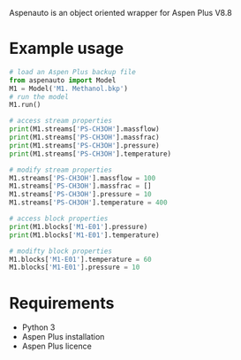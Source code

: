Aspenauto is an object oriented wrapper for Aspen Plus V8.8



# Example usage
```python
# load an Aspen Plus backup file
from aspenauto import Model
M1 = Model('M1. Methanol.bkp')
# run the model
M1.run()

# access stream properties
print(M1.streams['PS-CH3OH'].massflow)
print(M1.streams['PS-CH3OH'].massfrac)
print(M1.streams['PS-CH3OH'].pressure)
print(M1.streams['PS-CH3OH'].temperature)

# modify stream properties
M1.streams['PS-CH3OH'].massflow = 100
M1.streams['PS-CH3OH'].massfrac = []
M1.streams['PS-CH3OH'].pressure = 10
M1.streams['PS-CH3OH'].temperature = 400

# access block properties
print(M1.blocks['M1-E01'].pressure)
print(M1.blocks['M1-E01'].temperature)

# modifty block properties
M1.blocks['M1-E01'].temperature = 60
M1.blocks['M1-E01'].pressure = 10
```

# Requirements
* Python 3
* Aspen Plus installation
* Aspen Plus licence

